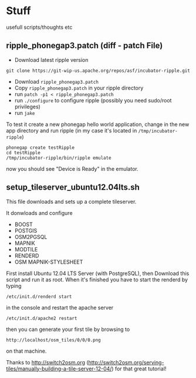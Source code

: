 Stuff
=====
usefull scripts/thoughts etc

ripple_phonegap3.patch (diff - patch File)
----------------------
- Download latest ripple version 

```
git clone https://git-wip-us.apache.org/repos/asf/incubator-ripple.git
```

- Download ```ripple_phonegap3.patch```
- Copy ```ripple_phonegap3.patch``` in your ripple directory
- run ```patch -p1 < ripple_phonegap3.patch```
- run ```./configure``` to configure ripple (possibly you need sudo/root privileges)
- run ```jake```

To test it create a new phonegap hello world application, change in the new app directory and run ripple
(in my case it's located in ```/tmp/incubator-ripple```)

```
phonegap create testRipple
cd testRipple
/tmp/incubator-ripple/bin/ripple emulate
```

now you should see "Device is Ready" in the emulator.

 

setup_tileserver_ubuntu12.04lts.sh
----------------------------------
This file downloads and sets up a complete tileserver.

It donwloads and configure
- BOOST
- POSTGIS
- OSM2PGSQL
- MAPNIK
- MODTILE
- RENDERD
- OSM MAPNIK-STYLESHEET

First install Ubuntu 12.04 LTS Server (with PostgreSQL), then Download this script and run it as root.
When it's finished you have to start the renderd by typing
```
/etc/init.d/renderd start
```
in the console and restart the apache server
```
/etc/init.d/apache2 restart
```
then you can generate your first tile by browsing to
```
http://localhost/osm_tiles/0/0/0.png
```
on that machine.

Thanks to http://switch2osm.org (http://switch2osm.org/serving-tiles/manually-building-a-tile-server-12-04/) for that great tutorial!
